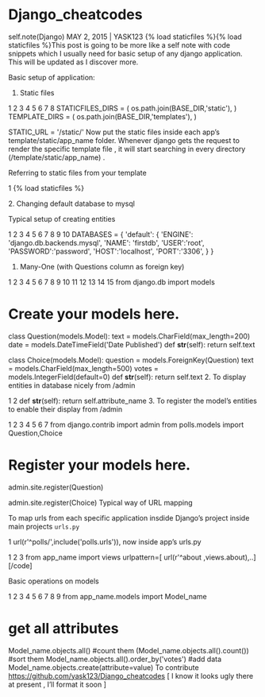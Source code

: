 # Django_cheatcodes
self.note(Django)
MAY 2, 2015 | YASK123
{% load staticfiles %}{% load staticfiles %}This post is going to be more like a self note with code snippets which I usually need for basic setup of any django application.
This will be updated as I discover more.

Basic setup of application:

 

1. Static files

1
2
3
4
5
6
7
8
STATICFILES_DIRS = (
    os.path.join(BASE_DIR,'static'),
    )
TEMPLATE_DIRS = (
    os.path.join(BASE_DIR,'templates'),
    )
 
STATIC_URL = '/static/'
Now put the static files inside each app’s template/static/app_name folder.
Whenever django gets the request to render the specific template file , it will start searching in every directory (/template/static/app_name) .

Referring to static files from your template

1
{% load staticfiles %}</p>
2. Changing default database to mysql

Typical setup of creating entities

1
2
3
4
5
6
7
8
9
10
DATABASES = {
    'default': {
        'ENGINE': 'django.db.backends.mysql',
        'NAME': 'firstdb',
        'USER':'root',
        'PASSWORD':'password',
        'HOST':'localhost',
        'PORT':'3306',
    }
}
 

1. Many-One (with Questions column as foreign key)

1
2
3
4
5
6
7
8
9
10
11
12
13
14
15
from django.db import models
 
# Create your models here.
class Question(models.Model):
    text = models.CharField(max_length=200)
    date = models.DateTimeField('Date Published')
    def __str__(self):
        return self.text
 
class Choice(models.Model):
    question = models.ForeignKey(Question)
    text = models.CharField(max_length=500)
    votes = models.IntegerField(default=0)
    def __str__(self):
        return self.text
2. To display entities in database nicely from /admin

1
2
def __str__(self):
        return self.attribute_name
3. To register the model’s entities to enable their display from /admin

1
2
3
4
5
6
7
from django.contrib import admin
from polls.models import Question,Choice
# Register your models here.
 
admin.site.register(Question)
 
admin.site.register(Choice)
Typical way of URL mapping

To map urls from each specific application insdide Django’s project
inside main projects `urls.py`

1
url(r'^polls/',include('polls.urls')),
now inside app’s urls.py

1
2
3
from app_name import views
urlpattern=[
url(r'^about
,views.about),..]
[/code]

Basic operations on models

1
2
3
4
5
6
7
8
9
from app_name.models import Model_name
# get all attributes 
Model_name.objects.all()
#count them
(Model_name.objects.all().count())
#sort them
Model_name.objects.all().order_by('votes')
#add data 
Model_name.objects.create(attribute=value)
To contribute https://github.com/yask123/Django_cheatcodes [ I know it looks ugly there at present , I’ll format it soon ]
